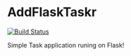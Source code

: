 # AddFlaskTaskr

[![Build Status](https://travis-ci.org/Copser/AddFlaskTaskr.svg?branch=master)](https://travis-ci.org/Copser/AddFlaskTaskr)

Simple Task application runing on Flask!
